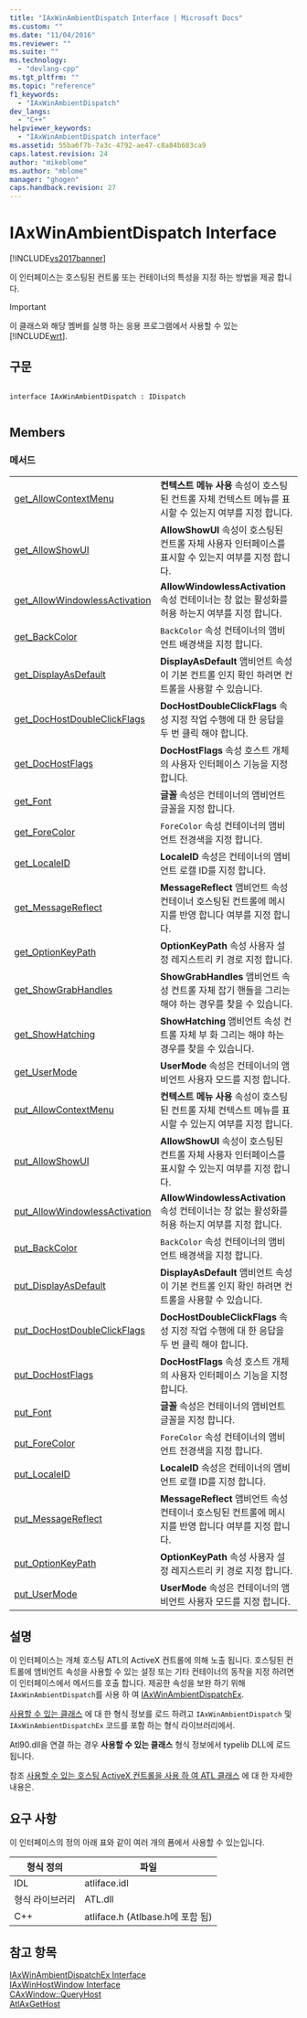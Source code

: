 ```yaml
---
title: "IAxWinAmbientDispatch Interface | Microsoft Docs"
ms.custom: ""
ms.date: "11/04/2016"
ms.reviewer: ""
ms.suite: ""
ms.technology: 
  - "devlang-cpp"
ms.tgt_pltfrm: ""
ms.topic: "reference"
f1_keywords: 
  - "IAxWinAmbientDispatch"
dev_langs: 
  - "C++"
helpviewer_keywords: 
  - "IAxWinAmbientDispatch interface"
ms.assetid: 55ba6f7b-7a3c-4792-ae47-c8a84b683ca9
caps.latest.revision: 24
author: "mikeblome"
ms.author: "mblome"
manager: "ghogen"
caps.handback.revision: 27
---
```

# IAxWinAmbientDispatch Interface
[!INCLUDE[vs2017banner](../../assembler/inline/includes/vs2017banner.md)]

이 인터페이스는 호스팅된 컨트롤 또는 컨테이너의 특성을 지정 하는 방법을 제공 합니다.  
  
> [!IMPORTANT]
>  이 클래스와 해당 멤버를 실행 하는 응용 프로그램에서 사용할 수 있는 [!INCLUDE[wrt](../../atl/reference/includes/wrt_md.md)].  
  
## 구문  
  
```  
  
interface IAxWinAmbientDispatch : IDispatch  
  
```  
  
## Members  
  
### 메서드  
  
|||  
|-|-|  
|[get\_AllowContextMenu](../Topic/IAxWinAmbientDispatch::get_AllowContextMenu.md)|**컨텍스트 메뉴 사용** 속성이 호스팅된 컨트롤 자체 컨텍스트 메뉴를 표시할 수 있는지 여부를 지정 합니다.|  
|[get\_AllowShowUI](../Topic/IAxWinAmbientDispatch::get_AllowShowUI.md)|**AllowShowUI** 속성이 호스팅된 컨트롤 자체 사용자 인터페이스를 표시할 수 있는지 여부를 지정 합니다.|  
|[get\_AllowWindowlessActivation](../Topic/IAxWinAmbientDispatch::get_AllowWindowlessActivation.md)|**AllowWindowlessActivation** 속성 컨테이너는 창 없는 활성화를 허용 하는지 여부를 지정 합니다.|  
|[get\_BackColor](../Topic/IAxWinAmbientDispatch::get_BackColor.md)|`BackColor` 속성 컨테이너의 앰비언트 배경색을 지정 합니다.|  
|[get\_DisplayAsDefault](../Topic/IAxWinAmbientDispatch::get_DisplayAsDefault.md)|**DisplayAsDefault** 앰비언트 속성이 기본 컨트롤 인지 확인 하려면 컨트롤을 사용할 수 있습니다.|  
|[get\_DocHostDoubleClickFlags](../Topic/IAxWinAmbientDispatch::get_DocHostDoubleClickFlags.md)|**DocHostDoubleClickFlags** 속성 지정 작업 수행에 대 한 응답을 두 번 클릭 해야 합니다.|  
|[get\_DocHostFlags](../Topic/IAxWinAmbientDispatch::get_DocHostFlags.md)|**DocHostFlags** 속성 호스트 개체의 사용자 인터페이스 기능을 지정 합니다.|  
|[get\_Font](../Topic/IAxWinAmbientDispatch::get_Font.md)|**글꼴** 속성은 컨테이너의 앰비언트 글꼴을 지정 합니다.|  
|[get\_ForeColor](../Topic/IAxWinAmbientDispatch::get_ForeColor.md)|`ForeColor` 속성 컨테이너의 앰비언트 전경색을 지정 합니다.|  
|[get\_LocaleID](../Topic/IAxWinAmbientDispatch::get_LocaleID.md)|**LocaleID** 속성은 컨테이너의 앰비언트 로캘 ID를 지정 합니다.|  
|[get\_MessageReflect](../Topic/IAxWinAmbientDispatch::get_MessageReflect.md)|**MessageReflect** 앰비언트 속성 컨테이너 호스팅된 컨트롤에 메시지를 반영 합니다 여부를 지정 합니다.|  
|[get\_OptionKeyPath](../Topic/IAxWinAmbientDispatch::get_OptionKeyPath.md)|**OptionKeyPath** 속성 사용자 설정 레지스트리 키 경로 지정 합니다.|  
|[get\_ShowGrabHandles](../Topic/IAxWinAmbientDispatch::get_ShowGrabHandles.md)|**ShowGrabHandles** 앰비언트 속성 컨트롤 자체 잡기 핸들을 그리는 해야 하는 경우를 찾을 수 있습니다.|  
|[get\_ShowHatching](../Topic/IAxWinAmbientDispatch::get_ShowHatching.md)|**ShowHatching** 앰비언트 속성 컨트롤 자체 부 화 그리는 해야 하는 경우를 찾을 수 있습니다.|  
|[get\_UserMode](../Topic/IAxWinAmbientDispatch::get_UserMode.md)|**UserMode** 속성은 컨테이너의 앰비언트 사용자 모드를 지정 합니다.|  
|[put\_AllowContextMenu](../Topic/IAxWinAmbientDispatch::put_AllowContextMenu.md)|**컨텍스트 메뉴 사용** 속성이 호스팅된 컨트롤 자체 컨텍스트 메뉴를 표시할 수 있는지 여부를 지정 합니다.|  
|[put\_AllowShowUI](../Topic/IAxWinAmbientDispatch::put_AllowShowUI.md)|**AllowShowUI** 속성이 호스팅된 컨트롤 자체 사용자 인터페이스를 표시할 수 있는지 여부를 지정 합니다.|  
|[put\_AllowWindowlessActivation](../Topic/IAxWinAmbientDispatch::put_AllowWindowlessActivation.md)|**AllowWindowlessActivation** 속성 컨테이너는 창 없는 활성화를 허용 하는지 여부를 지정 합니다.|  
|[put\_BackColor](../Topic/IAxWinAmbientDispatch::put_BackColor.md)|`BackColor` 속성 컨테이너의 앰비언트 배경색을 지정 합니다.|  
|[put\_DisplayAsDefault](../Topic/IAxWinAmbientDispatch::put_DisplayAsDefault.md)|**DisplayAsDefault** 앰비언트 속성이 기본 컨트롤 인지 확인 하려면 컨트롤을 사용할 수 있습니다.|  
|[put\_DocHostDoubleClickFlags](../Topic/IAxWinAmbientDispatch::put_DocHostDoubleClickFlags.md)|**DocHostDoubleClickFlags** 속성 지정 작업 수행에 대 한 응답을 두 번 클릭 해야 합니다.|  
|[put\_DocHostFlags](../Topic/IAxWinAmbientDispatch::put_DocHostFlags.md)|**DocHostFlags** 속성 호스트 개체의 사용자 인터페이스 기능을 지정 합니다.|  
|[put\_Font](../Topic/IAxWinAmbientDispatch::put_Font.md)|**글꼴** 속성은 컨테이너의 앰비언트 글꼴을 지정 합니다.|  
|[put\_ForeColor](../Topic/IAxWinAmbientDispatch::put_ForeColor.md)|`ForeColor` 속성 컨테이너의 앰비언트 전경색을 지정 합니다.|  
|[put\_LocaleID](../Topic/IAxWinAmbientDispatch::put_LocaleID.md)|**LocaleID** 속성은 컨테이너의 앰비언트 로캘 ID를 지정 합니다.|  
|[put\_MessageReflect](../Topic/IAxWinAmbientDispatch::put_MessageReflect.md)|**MessageReflect** 앰비언트 속성 컨테이너 호스팅된 컨트롤에 메시지를 반영 합니다 여부를 지정 합니다.|  
|[put\_OptionKeyPath](../Topic/IAxWinAmbientDispatch::put_OptionKeyPath.md)|**OptionKeyPath** 속성 사용자 설정 레지스트리 키 경로 지정 합니다.|  
|[put\_UserMode](../Topic/IAxWinAmbientDispatch::put_UserMode.md)|**UserMode** 속성은 컨테이너의 앰비언트 사용자 모드를 지정 합니다.|  
  
## 설명  
 이 인터페이스는 개체 호스팅 ATL의 ActiveX 컨트롤에 의해 노출 됩니다.  호스팅된 컨트롤에 앰비언트 속성을 사용할 수 있는 설정 또는 기타 컨테이너의 동작을 지정 하려면이 인터페이스에서 메서드를 호출 합니다.  제공한 속성을 보완 하기 위해 `IAxWinAmbientDispatch`를 사용 하 여  [IAxWinAmbientDispatchEx](../../atl/reference/iaxwinambientdispatchex-interface.md).  
  
 [사용할 수 있는 클래스](https://msdn.microsoft.com/en-us/library/system.windows.forms.axhost.aspx) 에 대 한 형식 정보를 로드 하려고 `IAxWinAmbientDispatch` 및 `IAxWinAmbientDispatchEx` 코드를 포함 하는 형식 라이브러리에서.  
  
 Atl90.dll을 연결 하는 경우  **사용할 수 있는 클래스** 형식 정보에서 typelib DLL에 로드 됩니다.  
  
 참조  [사용할 수 있는 호스팅 ActiveX 컨트롤을 사용 하 여 ATL 클래스](../../atl/hosting-activex-controls-using-atl-axhost.md) 에 대 한 자세한 내용은.  
  
## 요구 사항  
 이 인터페이스의 정의 아래 표와 같이 여러 개의 폼에서 사용할 수 있는입니다.  
  
|형식 정의|파일|  
|-----------|--------|  
|IDL|atliface.idl|  
|형식 라이브러리|ATL.dll|  
|C\+\+|atliface.h \(Atlbase.h에 포함 됨\)|  
  
## 참고 항목  
 [IAxWinAmbientDispatchEx Interface](../../atl/reference/iaxwinambientdispatchex-interface.md)   
 [IAxWinHostWindow Interface](../../atl/reference/iaxwinhostwindow-interface.md)   
 [CAxWindow::QueryHost](../Topic/CAxWindow::QueryHost.md)   
 [AtlAxGetHost](../Topic/AtlAxGetHost.md)